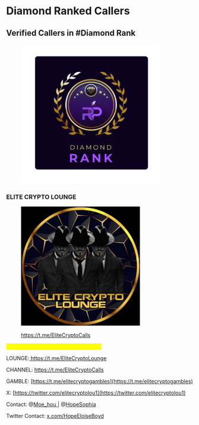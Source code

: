 # Diamond Ranked Callers

## Verified Callers in #Diamond Rank

<figure><img src="../../../.gitbook/assets/5.png" alt="" width="375"><figcaption></figcaption></figure>

### **ELITE CRYPTO LOUNGE**



<figure><img src="../../../.gitbook/assets/ELITE CRYPTO LOUNGE.jpeg" alt="" width="320"><figcaption><p><a href="https://t.me/EliteCryptoCalls">https://t.me/EliteCryptoCalls </a></p></figcaption></figure>

<mark style="color:yellow;">AMA/CALLS TELEGRAM and TWITTER</mark>

LOUNGE:[ https://t.me/EliteCryptoLounge ](https://t.me/EliteCryptoLounge)

CHANNEL: [https://t.me/EliteCryptoCalls ](https://t.me/EliteCryptoCalls)

GAMBLE: [https://t.me/elitecryptogambles](https://t.me/elitecryptogambles)

X: [https://twitter.com/elitecryptolou1](https://twitter.com/elitecryptolou1)

Contact: @[Moe\_hou |](https://t.me/Moe\_hou) @[HopeSophia](https://t.me/HopeSophia)

Twitter Contact: [x.com/HopeEloiseBoyd](https://x.com/HopeEloiseBoyd)

